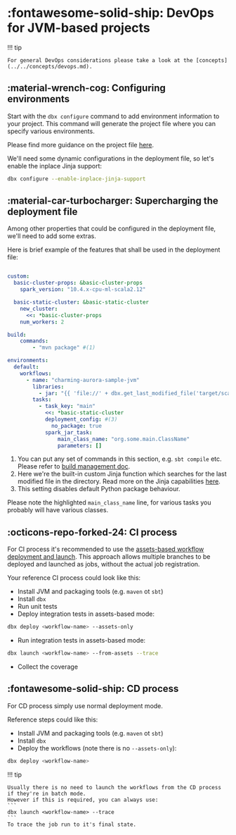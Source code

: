 # :fontawesome-solid-ship: DevOps for JVM-based projects

!!! tip

    For general DevOps considerations please take a look at the [concepts](../../concepts/devops.md).

## :material-wrench-cog: Configuring environments

Start with the `dbx configure` command to add environment information to your project.
This command will generate the project file where you can specify various environments.

Please find more guidance on the project file [here](../../reference/project.md).

We'll need some dynamic configurations in the deployment file, so let's enable the inplace Jinja support:

```bash
dbx configure --enable-inplace-jinja-support
```

## :material-car-turbocharger: Supercharging the deployment file

Among other properties that could be configured in the deployment file, we'll need to add some extras.

Here is brief example of the features that shall be used in the deployment file:

```yaml title="conf/deployment.yml" hl_lines="26"

custom:
  basic-cluster-props: &basic-cluster-props
    spark_version: "10.4.x-cpu-ml-scala2.12"

  basic-static-cluster: &basic-static-cluster
    new_cluster:
      <<: *basic-cluster-props
    num_workers: 2

build:
    commands:
        - "mvn package" #(1)

environments:
  default:
    workflows:
      - name: "charming-aurora-sample-jvm"
        libraries:
          - jar: "{{ 'file://' + dbx.get_last_modified_file('target/scala-2.12', 'jar') }}" #(2)
        tasks:
          - task_key: "main"
            <<: *basic-static-cluster
            deployment_config: #(3)
              no_package: true
            spark_jar_task:
                main_class_name: "org.some.main.ClassName"
                parameters: []

```


1. You can put any set of commands in this section, e.g. `sbt compile` etc. Please refer
   to [build management doc](../../features/build_management.md).
2. Here we're the built-in custom Jinja function which searches for the last modified file in the directory.
   Read more on the Jinja capabilities [here](../../features/jinja_support.md).
3. This setting disables default Python package behaviour.

Please note the highlighted `main_class_name` line, for various tasks you probably will have various classes.


## :octicons-repo-forked-24: CI process

For CI process it's recommended to use the [assets-based workflow deployment and launch](../../features/assets.md).
This approach allows multiple branches to be deployed and launched as jobs, without the actual job registration.

Your reference CI process could look like this:

* Install JVM and packaging tools (e.g. `maven` ot `sbt`)
* Install `dbx`
* Run unit tests
* Deploy integration tests in assets-based mode:
```bash
dbx deploy <workflow-name> --assets-only
```
* Run integration tests in assets-based mode:
```bash
dbx launch <workflow-name> --from-assets --trace
```
* Collect the coverage

## :fontawesome-solid-ship: CD process

For CD process simply use normal deployment mode.

Reference steps could like this:

* Install JVM and packaging tools (e.g. `maven` ot `sbt`)
* Install `dbx`
* Deploy the workflows (note there is no `--assets-only`):

```bash
dbx deploy <workflow-name>
```

!!! tip

    Usually there is no need to launch the workflows from the CD process if they're in batch mode.
    However if this is required, you can always use:
    ```
    dbx launch <workflow-name> --trace
    ```
    To trace the job run to it's final state.

